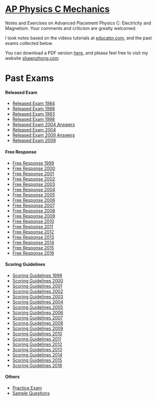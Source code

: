 # [AP Physics C Mechanics](https://mech.shawnzhong.com)
Notes and Exercises on Advanced Placement Physics C: Electricity and Magnetism. Your comments and criticism are greatly welcomed.

I took notes based on the videos tutorials at [educator.com](https://www.educator.com/physics/ap-physics-c-electricity-magnetism/fullerton/), and the past exams collected below.

You can download a PDF version  <a href="AP-Physics-C-Electricity-and-Magnetism.pdf"  target="_blank" >here</a>, and please feel free to visit my website [shawnzhong.com](https://shawnzhong.com)

# Past Exams

#### Released Exam
* <a href="exams/Released Exam 1984.pdf" target="_blank">Released Exam 1984</a>
* <a href="exams/Released Exam 1988.pdf" target="_blank">Released Exam 1988</a>
* <a href="exams/Released Exam 1993.pdf" target="_blank">Released Exam 1993</a>
* <a href="exams/Released Exam 1998.pdf" target="_blank">Released Exam 1998</a>
* <a href="exams/Released Exam 2004 Answers.pdf" target="_blank">Released Exam 2004 Answers</a>
* <a href="exams/Released Exam 2004.pdf" target="_blank">Released Exam 2004</a>
* <a href="exams/Released Exam 2009 Answers.pdf" target="_blank">Released Exam 2009 Answers</a>
* <a href="exams/Released Exam 2009.pdf" target="_blank">Released Exam 2009</a>

#### Free Response

* <a href="exams/Free Response 1999.pdf" target="_blank">Free Response 1999</a>
* <a href="exams/Free Response 2000.pdf" target="_blank">Free Response 2000</a>
* <a href="exams/Free Response 2001.pdf" target="_blank">Free Response 2001</a>
* <a href="exams/Free Response 2002.pdf" target="_blank">Free Response 2002</a>
* <a href="exams/Free Response 2003.pdf" target="_blank">Free Response 2003</a>
* <a href="exams/Free Response 2004.pdf" target="_blank">Free Response 2004</a>
* <a href="exams/Free Response 2005.pdf" target="_blank">Free Response 2005</a>
* <a href="exams/Free Response 2006.pdf" target="_blank">Free Response 2006</a>
* <a href="exams/Free Response 2007.pdf" target="_blank">Free Response 2007</a>
* <a href="exams/Free Response 2008.pdf" target="_blank">Free Response 2008</a>
* <a href="exams/Free Response 2009.pdf" target="_blank">Free Response 2009</a>
* <a href="exams/Free Response 2010.pdf" target="_blank">Free Response 2010</a>
* <a href="exams/Free Response 2011.pdf" target="_blank">Free Response 2011</a>
* <a href="exams/Free Response 2012.pdf" target="_blank">Free Response 2012</a>
* <a href="exams/Free Response 2013.pdf" target="_blank">Free Response 2013</a>
* <a href="exams/Free Response 2014.pdf" target="_blank">Free Response 2014</a>
* <a href="exams/Free Response 2015.pdf" target="_blank">Free Response 2015</a>
* <a href="exams/Free Response 2016.pdf" target="_blank">Free Response 2016</a>

#### Scoring Guidelines

* <a href="exams/Scoring Guidelines 1999.pdf" target="_blank">Scoring Guidelines 1999</a>
* <a href="exams/Scoring Guidelines 2000.pdf" target="_blank">Scoring Guidelines 2000</a>
* <a href="exams/Scoring Guidelines 2001.pdf" target="_blank">Scoring Guidelines 2001</a>
* <a href="exams/Scoring Guidelines 2002.pdf" target="_blank">Scoring Guidelines 2002</a>
* <a href="exams/Scoring Guidelines 2003.pdf" target="_blank">Scoring Guidelines 2003</a>
* <a href="exams/Scoring Guidelines 2004.pdf" target="_blank">Scoring Guidelines 2004</a>
* <a href="exams/Scoring Guidelines 2005.pdf" target="_blank">Scoring Guidelines 2005</a>
* <a href="exams/Scoring Guidelines 2006.pdf" target="_blank">Scoring Guidelines 2006</a>
* <a href="exams/Scoring Guidelines 2007.pdf" target="_blank">Scoring Guidelines 2007</a>
* <a href="exams/Scoring Guidelines 2008.pdf" target="_blank">Scoring Guidelines 2008</a>
* <a href="exams/Scoring Guidelines 2009.pdf" target="_blank">Scoring Guidelines 2009</a>
* <a href="exams/Scoring Guidelines 2010.pdf" target="_blank">Scoring Guidelines 2010</a>
* <a href="exams/Scoring Guidelines 2011.pdf" target="_blank">Scoring Guidelines 2011</a>
* <a href="exams/Scoring Guidelines 2012.pdf" target="_blank">Scoring Guidelines 2012</a>
* <a href="exams/Scoring Guidelines 2013.pdf" target="_blank">Scoring Guidelines 2013</a>
* <a href="exams/Scoring Guidelines 2014.pdf" target="_blank">Scoring Guidelines 2014</a>
* <a href="exams/Scoring Guidelines 2015.pdf" target="_blank">Scoring Guidelines 2015</a>
* <a href="exams/Scoring Guidelines 2016.pdf" target="_blank">Scoring Guidelines 2016</a>

#### Others
* <a href="exams/Practice Exam.pdf" target="_blank">Practice Exam</a>
* <a href="exams/Sample Questions.pdf" target="_blank">Sample Questions</a>